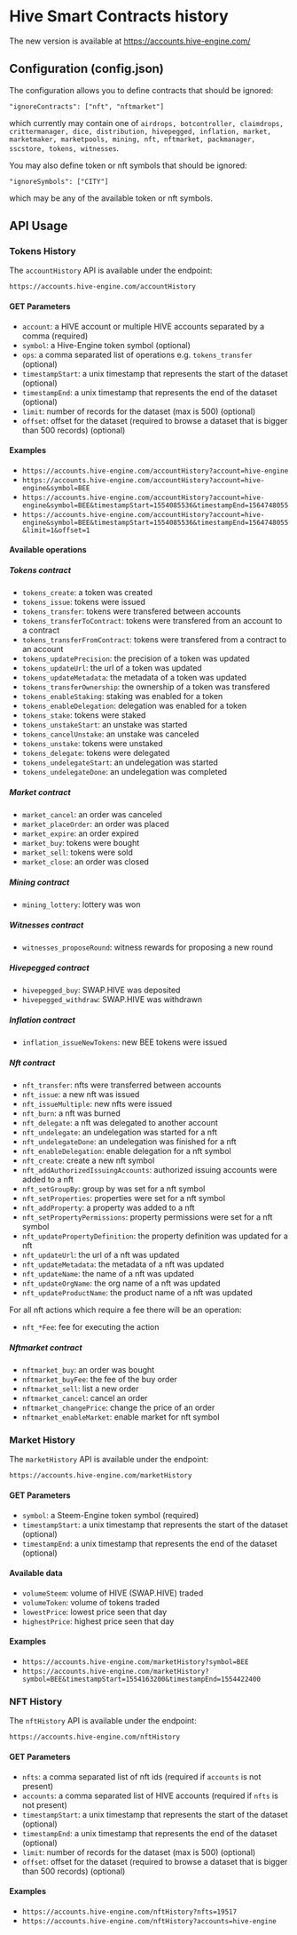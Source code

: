 # Hive Smart Contracts history

The new version is available at https://accounts.hive-engine.com/

## Configuration (config.json)

The configuration allows you to define contracts that should be ignored:

```
"ignoreContracts": ["nft", "nftmarket"]
```

which currently may contain one of `airdrops, botcontroller, claimdrops, crittermanager, dice, distribution, hivepegged, inflation, market, marketmaker, marketpools, mining, nft, nftmarket, packmanager, sscstore, tokens, witnesses`.

You may also define token or nft symbols that should be ignored:

```
"ignoreSymbols": ["CITY"]
```

which may be any of the available token or nft symbols.

## API Usage

### Tokens History

The `accountHistory` API is available under the endpoint:

```
https://accounts.hive-engine.com/accountHistory
```

#### GET Parameters

- `account`: a HIVE account or multiple HIVE accounts separated by a comma (required)
- `symbol`: a Hive-Engine token symbol (optional)
- `ops`: a comma separated list of operations e.g. `tokens_transfer` (optional)
- `timestampStart`: a unix timestamp that represents the start of the dataset (optional)
- `timestampEnd`: a unix timestamp that represents the end of the dataset (optional)
- `limit`: number of records for the dataset (max is 500) (optional)
- `offset`: offset for the dataset (required to browse a dataset that is bigger than 500 records) (optional)

#### Examples

- `https://accounts.hive-engine.com/accountHistory?account=hive-engine`
- `https://accounts.hive-engine.com/accountHistory?account=hive-engine&symbol=BEE`
- `https://accounts.hive-engine.com/accountHistory?account=hive-engine&symbol=BEE&timestampStart=1554085536&timestampEnd=1564748055`
- `https://accounts.hive-engine.com/accountHistory?account=hive-engine&symbol=BEE&timestampStart=1554085536&timestampEnd=1564748055&limit=1&offset=1`

#### Available operations

##### Tokens contract

- `tokens_create`: a token was created
- `tokens_issue`: tokens were issued
- `tokens_transfer`: tokens were transfered between accounts
- `tokens_transferToContract`: tokens were transfered from an account to a contract
- `tokens_transferFromContract`: tokens were transfered from a contract to an account
- `tokens_updatePrecision`: the precision of a token was updated
- `tokens_updateUrl`: the url of a token was updated
- `tokens_updateMetadata`: the metadata of a token was updated
- `tokens_transferOwnership`: the ownership of a token was transfered
- `tokens_enableStaking`: staking was enabled for a token
- `tokens_enableDelegation`: delegation was enabled for a token
- `tokens_stake`: tokens were staked
- `tokens_unstakeStart`: an unstake was started
- `tokens_cancelUnstake`: an unstake was canceled
- `tokens_unstake`: tokens were unstaked
- `tokens_delegate`: tokens were delegated
- `tokens_undelegateStart`: an undelegation was started
- `tokens_undelegateDone`: an undelegation was completed

##### Market contract

- `market_cancel`: an order was canceled
- `market_placeOrder`: an order was placed
- `market_expire`: an order expired
- `market_buy`: tokens were bought
- `market_sell`: tokens were sold
- `market_close`: an order was closed


##### Mining contract

- `mining_lottery`: lottery was won

##### Witnesses contract

- `witnesses_proposeRound`: witness rewards for proposing a new round

##### Hivepegged contract

- `hivepegged_buy`: SWAP.HIVE was deposited
- `hivepegged_withdraw`: SWAP.HIVE was withdrawn

##### Inflation contract

- `inflation_issueNewTokens`: new BEE tokens were issued

##### Nft contract

- `nft_transfer`: nfts were transferred between accounts
- `nft_issue`: a new nft was issued
- `nft_issueMultiple`: new nfts were issued
- `nft_burn`: a nft was burned
- `nft_delegate`: a nft was delegated to another account
- `nft_undelegate`: an undelegation was started for a nft
- `nft_undelegateDone`: an undelegation was finished for a nft
- `nft_enableDelegation`: enable delegation for a nft symbol
- `nft_create`:  create a new nft symbol
- `nft_addAuthorizedIssuingAccounts`:  authorized issuing accounts were added to a nft
- `nft_setGroupBy`: group by was set for a nft symbol
- `nft_setProperties`: properties were set for a nft symbol
- `nft_addProperty`: a property was added to a nft
- `nft_setPropertyPermissions`:  property permissions were set for a nft symbol
- `nft_updatePropertyDefinition`: the property definition was updated for a nft
- `nft_updateUrl`:  the url of a nft was updated
- `nft_updateMetadata`:  the metadata of a nft was updated
- `nft_updateName`:  the name of a nft was updated
- `nft_updateOrgName`:  the org name of a nft was updated
- `nft_updateProductName`: the product name of a nft was updated

For all nft actions which require a fee there will be an operation:

- `nft_*Fee`: fee for executing the action

##### Nftmarket contract

- `nftmarket_buy`: an order was bought
- `nftmarket_buyFee`: the fee of the buy order
- `nftmarket_sell`: list a new order
- `nftmarket_cancel`: cancel an order
- `nftmarket_changePrice`: change the price of an order
- `nftmarket_enableMarket`: enable market for nft symbol



### Market History

The `marketHistory` API is available under the endpoint:

```
https://accounts.hive-engine.com/marketHistory
```

#### GET Parameters

- `symbol`: a Steem-Engine token symbol (required)
- `timestampStart`: a unix timestamp that represents the start of the dataset (optional)
- `timestampEnd`: a unix timestamp that represents the end of the dataset (optional)

#### Available data

- `volumeSteem`: volume of HIVE (SWAP.HIVE) traded
- `volumeToken`: volume of tokens traded
- `lowestPrice`: lowest price seen that day
- `highestPrice`: highest price seen that day

#### Examples

- `https://accounts.hive-engine.com/marketHistory?symbol=BEE`
- `https://accounts.hive-engine.com/marketHistory?symbol=BEE&timestampStart=1554163200&timestampEnd=1554422400`


### NFT History

The `nftHistory` API is available under the endpoint:

```
https://accounts.hive-engine.com/nftHistory
```

#### GET Parameters

- `nfts`: a comma separated list of nft ids (required if `accounts` is not present)
- `accounts`: a comma separated list of HIVE accounts (required if `nfts` is not present)
- `timestampStart`: a unix timestamp that represents the start of the dataset (optional)
- `timestampEnd`: a unix timestamp that represents the end of the dataset (optional)
- `limit`: number of records for the dataset (max is 500) (optional)
- `offset`: offset for the dataset (required to browse a dataset that is bigger than 500 records) (optional)

#### Examples

- `https://accounts.hive-engine.com/nftHistory?nfts=19517`
- `https://accounts.hive-engine.com/nftHistory?accounts=hive-engine`
